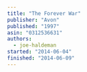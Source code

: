 ```yaml
---
title: "The Forever War"
publisher: "Avon"
published: "1997"
asin: "0312536631"
authors:
  - joe-haldeman
started: "2014-06-04"
finished: "2014-06-09"
---
```

